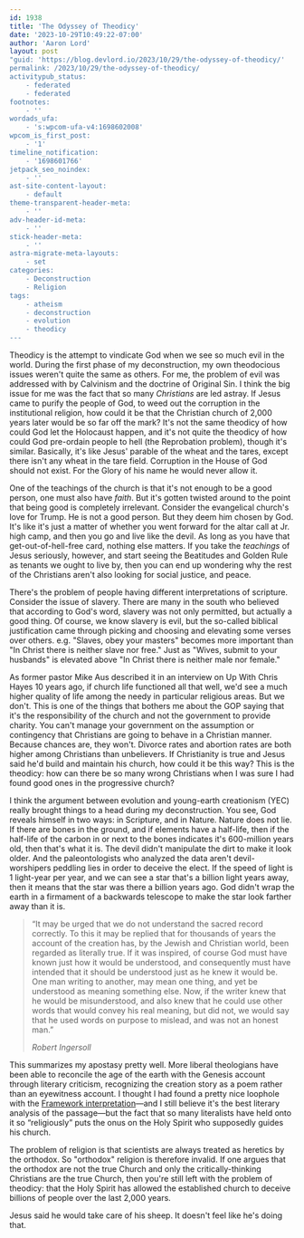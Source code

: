 ```yaml
---
id: 1938
title: 'The Odyssey of Theodicy'
date: '2023-10-29T10:49:22-07:00'
author: 'Aaron Lord'
layout: post
"guid: 'https://blog.devlord.io/2023/10/29/the-odyssey-of-theodicy/'
permalink: /2023/10/29/the-odyssey-of-theodicy/
activitypub_status:
    - federated
    - federated
footnotes:
    - ''
wordads_ufa:
    - 's:wpcom-ufa-v4:1698602008'
wpcom_is_first_post:
    - '1'
timeline_notification:
    - '1698601766'
jetpack_seo_noindex:
    - ''
ast-site-content-layout:
    - default
theme-transparent-header-meta:
    - ''
adv-header-id-meta:
    - ''
stick-header-meta:
    - ''
astra-migrate-meta-layouts:
    - set
categories:
    - Deconstruction
    - Religion
tags:
    - atheism
    - deconstruction
    - evolution
    - theodicy
---
```


<!-- wp:paragraph -->
<p>Theodicy is the attempt to vindicate God when we see so much evil in the world. During the first phase of my deconstruction, my own theodocious issues weren't quite the same as others. For me, the problem of evil was addressed with by Calvinism and the doctrine of Original Sin. I think the big issue for me was the fact that so many <em>Christians</em> are led astray. If Jesus came to purify the people of God, to weed out the corruption in the institutional religion, how could it be that the Christian church of 2,000 years later would be so far off the mark? It's not the same theodicy of how could God let the Holocaust happen, and it's not quite the theodicy of how could God pre-ordain people to hell (the Reprobation problem), though it's similar. Basically, it's like Jesus' parable of the wheat and the tares, except there isn't any wheat in the tare field. Corruption in the House of God should not exist. For the Glory of his name he would never allow it.</p>
<!-- /wp:paragraph -->

<!-- wp:paragraph -->
<p>One of the teachings of the church is that it's not enough to be a good person, one must also have <em>faith</em>. But it's gotten twisted around to the point that being good is completely irrelevant. Consider the evangelical church's love for Trump. He is not a good person. But they deem him chosen by God. It's like it's just a matter of whether you went forward for the altar call at Jr. high camp, and then you go and live like the devil. As long as you have that get-out-of-hell-free card, nothing else matters. If you take the <em>teachings</em> of Jesus seriously, however, and start seeing the Beatitudes and Golden Rule as tenants we ought to live by, then you can end up wondering why the rest of the Christians aren't also looking for social justice, and peace.</p>
<!-- /wp:paragraph -->

<!-- wp:paragraph -->
<p>There's the problem of people having different interpretations of scripture. Consider the issue of slavery. There are many in the south who believed that according to God's word, slavery was not only permitted, but actually a good thing. Of course, we know slavery is evil, but the so-called biblical justification came through picking and choosing and elevating some verses over others. e.g. "Slaves, obey your masters" becomes more important than "In Christ there is neither slave nor free." Just as "Wives, submit to your husbands" is elevated above "In Christ there is neither male nor female."</p>
<!-- /wp:paragraph -->

<!-- wp:paragraph -->
<p>As former pastor Mike Aus described it in an interview on Up With Chris Hayes 10 years ago, if church life functioned all that well, we'd see a much higher quality of life among the needy in particular religious areas. But we don't. This is one of the things that bothers me about the GOP saying that it's the responsibility of the church and not the government to provide charity. You can't manage your government on the assumption or contingency that Christians are going to behave in a Christian manner. Because chances are, they won't. Divorce rates and abortion rates are both higher among Christians than unbelievers. If Christianity is true and Jesus said he'd build and maintain his church, how could it be this way? This is the theodicy: how can there be so many wrong Christians when I was sure I had found good ones in the progressive church?</p>
<!-- /wp:paragraph -->

<!-- wp:paragraph -->
<p>I think the argument between evolution and young-earth creationism (YEC) really brought things to a head during my deconstruction. You see, God reveals himself in two ways: in Scripture, and in Nature. Nature does not lie. If there are bones in the ground, and if elements have a half-life, then if the half-life of the carbon in or next to the bones indicates it's 600-million years old, then that's what it is. The devil didn't manipulate the dirt to make it look older. And the paleontologists who analyzed the data aren't devil-worshipers peddling lies in order to deceive the elect. If the speed of light is 1 light-year per year, and we can see a star that's a billion light years away, then it means that the star was there a billion years ago. God didn't wrap the earth in a firmament of a backwards telescope to make the star look farther away than it is.</p>
<!-- /wp:paragraph -->

<!-- wp:quote -->
<blockquote class="wp-block-quote"><!-- wp:paragraph -->
<p>“It may be urged that we do not understand the sacred record correctly. To this it may be replied that for thousands of years the account of the creation has, by the Jewish and Christian world, been regarded as literally true. If it was inspired, of course God must have known just how it would be understood, and consequently must have intended that it should be understood just as he knew it would be. One man writing to another, may mean one thing, and yet be understood as meaning something else. Now, if the writer knew that he would be misunderstood, and also knew that he could use other words that would convey his real&nbsp;meaning, but did not, we would say that he used words on purpose to mislead, and was not an honest man.”</p>
<!-- /wp:paragraph --><cite>Robert Ingersoll</cite></blockquote>
<!-- /wp:quote -->

<!-- wp:paragraph -->
<p>This summarizes my apostasy pretty well. More liberal theologians have been able to reconcile the age of the earth with the Genesis account through literary criticism, recognizing the creation story as a poem rather than an eyewitness account. I thought I had found a pretty nice loophole with the <a href="https://meredithkline.com/klines-works/articles-and-essays/because-it-had-not-rained/">Framework interpretation</a>—and I still believe it's the best literary analysis of the passage—but the fact that so many literalists have held onto it so “religiously” puts the onus on the Holy Spirit who supposedly guides his church.</p>
<!-- /wp:paragraph -->

<!-- wp:paragraph -->
<p>The problem of religion is that scientists are always treated as heretics by the orthodox. So "orthodox" religion is therefore invalid. If one argues that the orthodox are not the true Church and only the critically-thinking Christians are the true Church, then you're still left with the problem of theodicy: that the Holy Spirit has allowed the established church to deceive billions of people over the last 2,000 years.</p>
<!-- /wp:paragraph -->

<!-- wp:paragraph -->
<p>Jesus said he would take care of his sheep. It doesn't feel like he's doing that.</p>
<!-- /wp:paragraph -->
